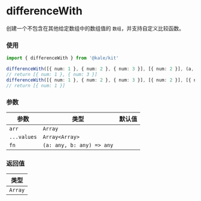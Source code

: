 # differenceWith

创建一个不包含在其他给定数组中的数组值的 `数组`，并支持自定义比较函数。

### 使用

```ts
import { differenceWith } from '@kale/kit'

differenceWith([{ num: 1 }, { num: 2 }, { num: 3 }], [{ num: 2 }], (a, b) => a.num === b.num)
// return [{ num: 1 }, { num: 3 }]
differenceWith([{ num: 1 }, { num: 2 }, { num: 3 }], [{ num: 2 }], [{ num: 3 }], (a, b) => a.num === b.num)
// return [{ num: 1 }]
```

### 参数

| 参数        | 类型                      | 默认值 |
| ----------- | ------------------------- | ------ |
| `arr`       | `Array`                   |        |
| `...values` | `Array<Array>`            |        |
| `fn`        | `(a: any, b: any) => any` |        |

### 返回值

| 类型    |
| ------- |
| `Array` |
